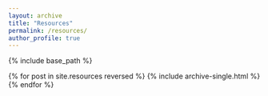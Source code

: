 ```yaml
---
layout: archive
title: "Resources"
permalink: /resources/
author_profile: true
---
```

{% include base_path %}

{% for post in site.resources reversed %}
  {% include archive-single.html %}
{% endfor %}
